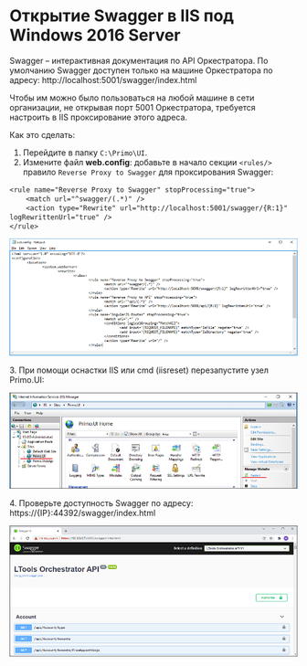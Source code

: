 # Открытие Swagger в IIS под Windows 2016 Server

Swagger – интерактивная документация по API Оркестратора. По умолчанию Swagger доступен только на машине Оркестратора по адресу: http://localhost:5001/swagger/index.html

Чтобы им можно было пользоваться на любой машине в сети организации, не открывая порт 5001 Оркестратора, требуется настроить в IIS проксирование этого адреса.

Как это сделать:

1. Перейдите в папку `C:\Primo\UI`.
2. Измените файл **web.config**: добавьте в начало секции `<rules/>` правило `Reverse Proxy to Swagger` для проксирования Swagger:

```
<rule name="Reverse Proxy to Swagger" stopProcessing="true">
	<match url="^swagger/(.*)" />
	<action type="Rewrite" url="http://localhost:5001/swagger/{R:1}" logRewrittenUrl="true" />
</rule>
```

![](../../../resources/admin/windows/swagger/swagger-iils-1.png)

3\. При помощи оснастки IIS или cmd (iisreset) перезапустите узел Primo.UI:

![](../../../resources/admin/windows/swagger/swagger-iils-2.png)

4\. Проверьте доступность Swagger по адресу:
https://{IP}:44392/swagger/index.html 

![](../../../resources/admin/windows/swagger/swagger-iils-3.png)
